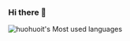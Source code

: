 ### Hi there 👋

<!--
**huohuoit/huohuoit** is a ✨ _special_ ✨ repository because its `README.md` (this file) appears on your GitHub profile.

Here are some ideas to get you started:

- 🔭 I’m currently working on ...
- 🌱 I’m currently learning ...
- 👯 I’m looking to collaborate on ...
- 🤔 I’m looking for help with ...
- 💬 Ask me about ...
- 📫 How to reach me: ...
- 😄 Pronouns: ...
- ⚡ Fun fact: ...
-->
![huohuoit's Most used languages](https://github-readme-stats.vercel.app/api/top-langs?username=huohuoit&show_icons=true&count_private=true&theme=gotham)
